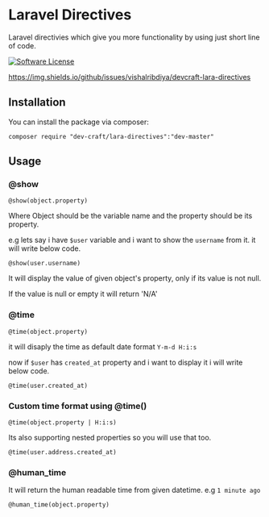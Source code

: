 # Laravel Directives 
Laravel directivies which give you more functionality by using just short line of code.

[![Software License](https://img.shields.io/badge/license-MIT-brightgreen.svg?style=flat-square)](LICENSE.md)

https://img.shields.io/github/issues/vishalribdiya/devcraft-lara-directives

## Installation

You can install the package via composer:

```
composer require "dev-craft/lara-directives":"dev-master"
```

## Usage

### @show

```
@show(object.property) 
```
Where Object should be the variable name and the property should be its property.

e.g lets say i have `$user` variable and i want to show the `username` from it. it will write below code.

`@show(user.username)`

It will display the value of given object's property, only if its value is not null.

If the value is null or empty it will return 'N/A'



### @time

```
@time(object.property) 
```
it will disaply the time as default date format `Y-m-d H:i:s` 

now if `$user` has `created_at` property and i want to display it i will write below code.

`@time(user.created_at)`

### Custom time format using @time()

```
@time(object.property | H:i:s)
```

Its also supporting nested properties so you will use that too.

`@time(user.address.created_at)` 


### @human_time
It will return the human readable time from given datetime. e.g `1 minute ago`

```
@human_time(object.property)
```
